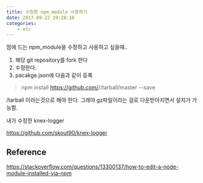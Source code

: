 ```yaml
---
title: 수정한 npm_module 사용하기
date: 2017-09-22 19:28:10
categories:
    - etc
---
```


맘에 드는 npm_module을 수정하고 사용하고 싶을때..

1. 해당 git repository를 fork 한다
2. 수정한다.
3. pacakge.json에 다음과 같이 등록

> npm install https://github.com/<username>/<repository>/tarball/master --save

/tarball 이라는것으로 해야 한다. 그래야 gz파일이라는 걸로 다운받아지면서 설치가 가능함.

내가 수정한 knex-logger

https://github.com/skout90/knex-logger

## Reference

https://stackoverflow.com/questions/13300137/how-to-edit-a-node-module-installed-via-npm